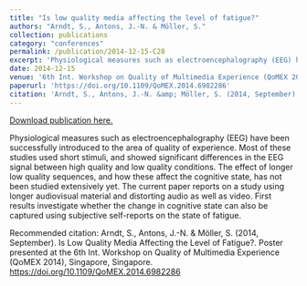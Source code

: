 ```yaml
---
title: "Is low quality media affecting the level of fatigue?"
authors: "Arndt, S., Antons, J.-N. & Möller, S."
collection: publications
category: "conferences"
permalink: /publication/2014-12-15-C28
excerpt: 'Physiological measures such as electroencephalography (EEG) have been successfully introduced to the area of quality of experience. Most of these studies used short stimuli, and showed significant differences in the EEG signal between high quality and low quality conditions. The effect of longer low quality sequences, and how these affect the cognitive state, has not been studied extensively yet. The current paper reports on a study using longer audiovisual material and distorting audio as well as video. First results investigate whether the change in cognitive state can also be captured using subjective self-reports on the state of fatigue.'
date: 2014-12-15
venue: '6th Int. Workshop on Quality of Multimedia Experience (QoMEX 2014)'
paperurl: 'https://doi.org/10.1109/QoMEX.2014.6982286'
citation: 'Arndt, S., Antons, J.-N. &amp; Möller, S. (2014, September). Is Low Quality Media Affecting the Level of Fatigue?. Poster presented at the 6th Int. Workshop on Quality of Multimedia Experience (QoMEX 2014), Singapore, Singapore. https://doi.org/10.1109/QoMEX.2014.6982286'
---
```


<a href='https://doi.org/10.1109/QoMEX.2014.6982286'>Download publication here.</a>

Physiological measures such as electroencephalography (EEG) have been successfully introduced to the area of quality of experience. Most of these studies used short stimuli, and showed significant differences in the EEG signal between high quality and low quality conditions. The effect of longer low quality sequences, and how these affect the cognitive state, has not been studied extensively yet. The current paper reports on a study using longer audiovisual material and distorting audio as well as video. First results investigate whether the change in cognitive state can also be captured using subjective self-reports on the state of fatigue.

Recommended citation: Arndt, S., Antons, J.-N. & Möller, S. (2014, September). Is Low Quality Media Affecting the Level of Fatigue?. Poster presented at the 6th Int. Workshop on Quality of Multimedia Experience (QoMEX 2014), Singapore, Singapore. https://doi.org/10.1109/QoMEX.2014.6982286